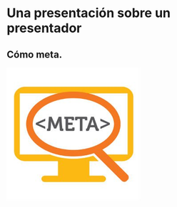 <!SLIDE >
# Una presentación sobre un presentador
## Cómo meta.

![how meta](../_images/Meta-search.jpg)

